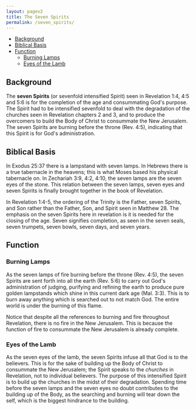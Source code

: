 ```yaml
---
layout: pagev2
title: The Seven Spirits
permalink: /seven_spirits/
---
```

- [Background](#background)
- [Biblical Basis](#biblical-basis)
- [Function](#function)
  - [Burning Lamps](#burning-lamps)
  - [Eyes of the Lamb](#eyes-of-the-lamb)

## Background

The **seven Spirits** (or sevenfold intensified Spirit) seen in Revelation 1:4, 4:5 and 5:6 is for the completion of the age and consummating God's purpose. The Spirit had to be intensified sevenfold to deal with the degradation of the churches seen in Revelation chapters 2 and 3, and to produce the overcomers to build the Body of Christ to consummate the New Jerusalem. The seven Spirits are burning before the throne (Rev. 4:5), indicating that this Spirit is for God's administration.

## Biblical Basis

In Exodus 25:37 there is a lampstand with seven lamps. In Hebrews there is a true tabernacle in the heavens; this is what Moses based his physical tabernacle on. In Zechariah 3:9, 4:2, 4:10, the seven lamps are the seven eyes of the stone. This relation between the seven lamps, seven eyes and seven Spirits is finally brought together in the book of Revelation.

In Revelation 1:4-5, the ordering of the Trinity is the Father, seven Spirits, and Son rather than the Father, Son, and Spirit seen in Matthew 28. The emphasis on the seven Spirits here in revelation is it is needed for the closing of the age. Seven signifies completion, as seen in the seven seals, seven trumpets, seven bowls, seven days, and seven years.

## Function

### Burning Lamps

As the seven lamps of fire burning before the throne (Rev. 4:5), the seven Spirits are sent forth into all the earth (Rev. 5:6) to carry out God's administration of judging, purifying and refining the earth to produce pure golden lampstands which shine in this current dark age (Mal. 3:3). This is to burn away anything which is searched out to not match God. The entire world is under the burning of this flame.

Notice that despite all the references to burning and fire throughout Revelation, there is no fire in the New Jerusalem. This is because the function of fire to consummate the New Jerusalem is already complete.

### Eyes of the Lamb

As the seven eyes of the lamb, the seven Spirits infuse all that God is to the believers. This is for the sake of building up the Body of Christ to consummate the New Jerusalem; the Spirit speaks to the *churches* in Revelation, not to individual believers. The purpose of this intensified Spirit is to build up the churches in the midst of their degradation. Spending time before the seven lamps and the seven eyes no doubt contributes to the building up of the Body, as the searching and burning will tear down the self, which is the biggest hindrance to the building.